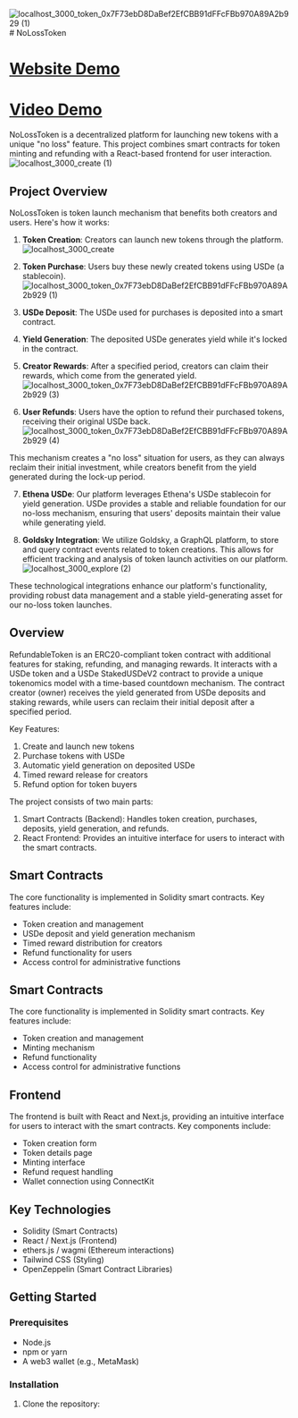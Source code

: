![localhost_3000_token_0x7F73ebD8DaBef2EfCBB91dFFcFBb970A89A2b929 (1)](https://github.com/user-attachments/assets/9729b72a-972c-4cb5-b3a0-3bc50eca0965)# NoLossToken
# [Website Demo](https://frontend-bice-one-73.vercel.app/)
# [Video Demo](https://youtu.be/KAjPqUFk__U)
NoLossToken is a decentralized platform for launching new tokens with a unique "no loss" feature. This project combines smart contracts for token minting and refunding with a React-based frontend for user interaction.
![localhost_3000_create (1)](https://github.com/user-attachments/assets/c2d5567b-85ab-4e64-b87d-3e436973bddb)

## Project Overview

NoLossToken is token launch mechanism that benefits both creators and users. Here's how it works:

1. **Token Creation**: Creators can launch new tokens through the platform.
![localhost_3000_create](https://github.com/user-attachments/assets/d6cf3ade-99ae-4957-a2a5-b164a6484151)
2. **Token Purchase**: Users buy these newly created tokens using USDe (a stablecoin).
![localhost_3000_token_0x7F73ebD8DaBef2EfCBB91dFFcFBb970A89A2b929 (1)](https://github.com/user-attachments/assets/e7515878-51af-453b-8e2d-5a1ec76c4728)

3. **USDe Deposit**: The USDe used for purchases is deposited into a smart contract.

4. **Yield Generation**: The deposited USDe generates yield while it's locked in the contract.

5. **Creator Rewards**: After a specified period, creators can claim their rewards, which come from the generated yield.
![localhost_3000_token_0x7F73ebD8DaBef2EfCBB91dFFcFBb970A89A2b929 (3)](https://github.com/user-attachments/assets/f26e859c-e2a7-4cea-941f-6880c714a13b)

6. **User Refunds**: Users have the option to refund their purchased tokens, receiving their original USDe back.
![localhost_3000_token_0x7F73ebD8DaBef2EfCBB91dFFcFBb970A89A2b929 (4)](https://github.com/user-attachments/assets/28852cde-9dad-4941-9977-8c73203e43fb)

This mechanism creates a "no loss" situation for users, as they can always reclaim their initial investment, while creators benefit from the yield generated during the lock-up period.

7. **Ethena USDe**: Our platform leverages Ethena's USDe stablecoin for yield generation. USDe provides a stable and reliable foundation for our no-loss mechanism, ensuring that users' deposits maintain their value while generating yield.

8. **Goldsky Integration**: We utilize Goldsky, a GraphQL platform, to store and query contract events related to token creations. This allows for efficient tracking and analysis of token launch activities on our platform.
![localhost_3000_explore (2)](https://github.com/user-attachments/assets/f176f589-774f-4232-815b-0ed49efdca80)


These technological integrations enhance our platform's functionality, providing robust data management and a stable yield-generating asset for our no-loss token launches.

## Overview

RefundableToken is an ERC20-compliant token contract with additional features for staking, refunding, and managing rewards. It interacts with a USDe token and a USDe StakedUSDeV2 contract to provide a unique tokenomics model with a time-based countdown mechanism. The contract creator (owner) receives the yield generated from USDe deposits and staking rewards, while users can reclaim their initial deposit after a specified period.

Key Features:
1. Create and launch new tokens
2. Purchase tokens with USDe
3. Automatic yield generation on deposited USDe
4. Timed reward release for creators
5. Refund option for token buyers

The project consists of two main parts:
1. Smart Contracts (Backend): Handles token creation, purchases, deposits, yield generation, and refunds.
2. React Frontend: Provides an intuitive interface for users to interact with the smart contracts.


## Smart Contracts

The core functionality is implemented in Solidity smart contracts. Key features include:

- Token creation and management
- USDe deposit and yield generation mechanism
- Timed reward distribution for creators
- Refund functionality for users
- Access control for administrative functions
## Smart Contracts

The core functionality is implemented in Solidity smart contracts. Key features include:

- Token creation and management
- Minting mechanism
- Refund functionality
- Access control for administrative functions

## Frontend

The frontend is built with React and Next.js, providing an intuitive interface for users to interact with the smart contracts. Key components include:

- Token creation form
- Token details page
- Minting interface
- Refund request handling
- Wallet connection using ConnectKit

## Key Technologies

- Solidity (Smart Contracts)
- React / Next.js (Frontend)
- ethers.js / wagmi (Ethereum interactions)
- Tailwind CSS (Styling)
- OpenZeppelin (Smart Contract Libraries)

## Getting Started

### Prerequisites

- Node.js
- npm or yarn
- A web3 wallet (e.g., MetaMask)

### Installation

1. Clone the repository:
